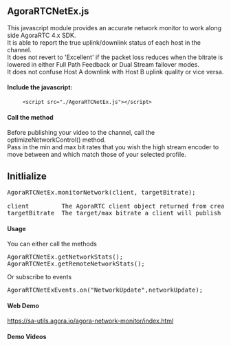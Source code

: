 
## AgoraRTCNetEx.js
This javascript module provides an accurate network monitor to work along side AgoraRTC 4.x SDK.    
It is able to report the true uplink/downlink status of each host in the channel.       
It does not revert to 'Excellent' if the packet loss reduces when the bitrate is lowered in either Full Path Feedback or Dual Stream failover modes.      
It does not confuse Host A downlink with Host B uplink quality or vice versa.         


#### Include the javascript:

         <script src="./AgoraRTCNetEx.js"></script>
                
#### Call the method 

Before publishing your video to the channel, call the optimizeNetworkControl() method.         
Pass in the min and max bit rates that you wish the high stream encoder to move between and which match those of your selected profile.     
  
## Initlialize       

<pre>
AgoraRTCNetEx.monitorNetwork(client, targetBitrate);

client         The AgoraRTC client object returned from createClient method.     
targetBitrate  The target/max bitrate a client will publish video at. 
</pre>

#### Usage
You can either call the methods 
<pre>
AgoraRTCNetEx.getNetworkStats();      
AgoraRTCNetEx.getRemoteNetworkStats();
</pre>
Or subscribe to events     
<pre>
AgoraRTCNetExEvents.on("NetworkUpdate",networkUpdate);
</pre>

#### Web Demo
https://sa-utils.agora.io/agora-network-monitor/index.html

#### Demo Videos


